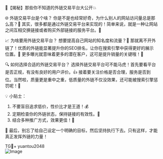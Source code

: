 🚀【揭秘】那些你不知道的外链交易平台大公开💥

🌐 外链交易平台是个啥？
你是不是也经常好奇，为什么别人的网站访问量总是那么高？👀 其实，很多都是通过外链交易平台来实现的！简单来说，就是一种让网站之间互相交换链接或者购买外部链接的服务平台。🔗

📈 为啥要用外链交易平台？
想要提高自己网站的知名度和流量？👀 那就离不开外链了！优质的外链能显著提升你的SEO排名，让你在搜索引擎中获得更好的展示位置。🌟 更多曝光就意味着更多的潜在客户，这可是提升销量的关键哦！🛒

🔍 如何选择合适的外链交易平台？
选择外链交易平台可不能马虎！首先要看平台是否正规，有没有良好的用户评价。👍 接着要关注价格是否合理，服务是否到位。当然啦，质量更是重中之重，低质量的外链不仅没效果，还可能被搜索引擎惩罚呢！🚫

💡 小贴士：
1. 不要盲目追求低价，性价比才是王道！💰
2. 定期检查你的外链状态，保持链接的有效性。🔧
3. 结合多种推广方式，效果更佳！🎈

🎯 最后，别忘了给自己设定一个明确的目标，然后坚持执行下去。只有这样，才能真正发挥外链的力量！

TG💪+ yuantou2048  
![Image](https://github.com/user-attachments/assets/42a5a4a5-fea9-4a1d-8aa0-73e57e430cca)
